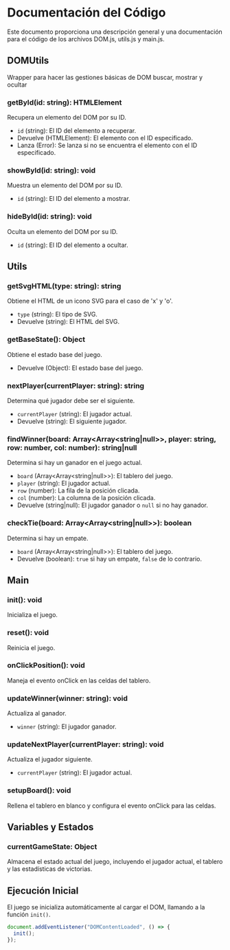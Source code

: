 # Documentación del Código

Este documento proporciona una descripción general y una documentación para el código de los archivos DOM.js, utils.js y main.js.

## DOMUtils

Wrapper para hacer las gestiones básicas de DOM buscar, mostrar y ocultar

### getById(id: string): HTMLElement

Recupera un elemento del DOM por su ID.

- `id` (string): El ID del elemento a recuperar.
- Devuelve (HTMLElement): El elemento con el ID especificado.
- Lanza (Error): Se lanza si no se encuentra el elemento con el ID especificado.

### showById(id: string): void

Muestra un elemento del DOM por su ID.

- `id` (string): El ID del elemento a mostrar.

### hideById(id: string): void

Oculta un elemento del DOM por su ID.

- `id` (string): El ID del elemento a ocultar.

## Utils

### getSvgHTML(type: string): string

Obtiene el HTML de un icono SVG para el caso de 'x' y 'o'.

- `type` (string): El tipo de SVG.
- Devuelve (string): El HTML del SVG.

### getBaseState(): Object

Obtiene el estado base del juego.

- Devuelve (Object): El estado base del juego.

### nextPlayer(currentPlayer: string): string

Determina qué jugador debe ser el siguiente.

- `currentPlayer` (string): El jugador actual.
- Devuelve (string): El siguiente jugador.

### findWinner(board: Array<Array<string|null>>, player: string, row: number, col: number): string|null

Determina si hay un ganador en el juego actual.

- `board` (Array<Array<string|null>>): El tablero del juego.
- `player` (string): El jugador actual.
- `row` (number): La fila de la posición clicada.
- `col` (number): La columna de la posición clicada.
- Devuelve (string|null): El jugador ganador o `null` si no hay ganador.

### checkTie(board: Array<Array<string|null>>): boolean

Determina si hay un empate.

- `board` (Array<Array<string|null>>): El tablero del juego.
- Devuelve (boolean): `true` si hay un empate, `false` de lo contrario.

## Main

### init(): void

Inicializa el juego.

### reset(): void

Reinicia el juego.

### onClickPosition(): void

Maneja el evento onClick en las celdas del tablero.

### updateWinner(winner: string): void

Actualiza al ganador.

- `winner` (string): El jugador ganador.

### updateNextPlayer(currentPlayer: string): void

Actualiza el jugador siguiente.

- `currentPlayer` (string): El jugador actual.

### setupBoard(): void

Rellena el tablero en blanco y configura el evento onClick para las celdas.

## Variables y Estados

### currentGameState: Object

Almacena el estado actual del juego, incluyendo el jugador actual, el tablero y las estadísticas de victorias.

## Ejecución Inicial

El juego se inicializa automáticamente al cargar el DOM, llamando a la función `init()`.

```javascript
document.addEventListener("DOMContentLoaded", () => {
  init();
});
```
